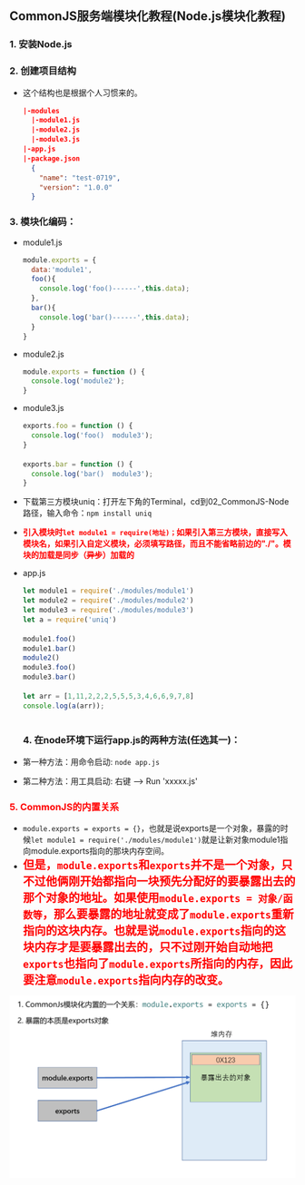 ## CommonJS服务端模块化教程(Node.js模块化教程)
### 1. 安装Node.js

### 2. 创建项目结构

- 这个结构也是根据个人习惯来的。

  ```json
  |-modules
    |-module1.js
    |-module2.js
    |-module3.js
  |-app.js
  |-package.json
    {
      "name": "test-0719",
      "version": "1.0.0"
    }
  ```
### 3. 模块化编码：

  * module1.js
    ```js
    module.exports = {
      data:'module1',
      foo(){
        console.log('foo()------',this.data);
      },
      bar(){
        console.log('bar()------',this.data);
      }
    }
    ```
    
  * module2.js
    ```js
    module.exports = function () {
      console.log('module2');
    }
    ```
    
  * module3.js
    ```js
    exports.foo = function () {
      console.log('foo()  module3');
    }
    
    exports.bar = function () {
      console.log('bar()  module3');
    }
    ```
    
  * 下载第三方模块uniq：打开左下角的Terminal，cd到02_CommonJS-Node路径，输入命令：```npm install uniq```

  * <span style="color:red;font-weight:bold">引入模块时``let module1 = require(地址)；``如果引入第三方模块，直接写入模块名，如果引入自定义模块，必须填写路径，而且不能省略前边的"./"。模块的加载是同步（~~异步~~）加载的</span>

  * app.js 
    ```js
    let module1 = require('./modules/module1')
    let module2 = require('./modules/module2')
    let module3 = require('./modules/module3')
    let a = require('uniq')
    
    module1.foo()
    module1.bar()
    module2()
    module3.foo()
    module3.bar()
    
    let arr = [1,11,2,2,2,5,5,5,3,4,6,6,9,7,8]
    console.log(a(arr));
       
    ```
    ### 4. 在node环境下运行app.js的两种方法(任选其一)：

  * 第一种方法：用命令启动: ```node app.js```

  * 第二种方法：用工具启动: 右键 --> Run 'xxxxx.js'

### <span style="color:red;">5. CommonJS的内置关系</span>

- ``module.exports = exports = {}``，也就是说exports是一个对象，暴露的时候``let module1 = require('./modules/module1')``就是让新对象module1指向module.exports指向的那块内存空间。
- <span style="color:red;font-size:20px;font-weight:bold">但是，``module.exports``和``exports``并不是一个对象，只不过他俩刚开始都指向一块预先分配好的要暴露出去的那个对象的地址。如果使用``module.exports = 对象/函数等``，那么要暴露的地址就变成了``module.exports``重新指向的这块内存。也就是说``module.exports``指向的这块内存才是要暴露出去的，只不过刚开始自动地把``exports``也指向了``module.exports``所指向的内存，因此要注意``module.exports``指向内存的改变。</span>

![2_CommonJS内置关系](2_CommonJS_Node模块化教程.assets/2_CommonJS内置关系.png)